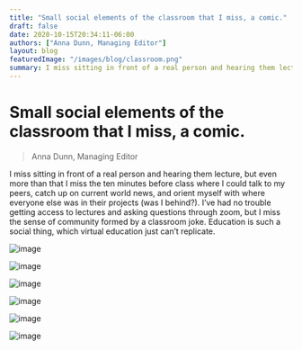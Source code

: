 ```yaml
---
title: "Small social elements of the classroom that I miss, a comic."
draft: false
date: 2020-10-15T20:34:11-06:00
authors: ["Anna Dunn, Managing Editor"]
layout: blog
featuredImage: "/images/blog/classroom.png"
summary: I miss sitting in front of a real person and hearing them lecture, but even more than that I miss the ten minutes before class where I could talk to my peers, catch up on current world news, and orient myself with where everyone else was in their projects (was I behind?). I’ve had no trouble getting access to lectures and asking questions through zoom, but I miss the sense of community formed by a classroom joke. Education is such a social thing, which virtual education just can’t replicate.
---
```


# Small social elements of the classroom that I miss, a comic.
> Anna Dunn, Managing Editor

I miss sitting in front of a real person and hearing them lecture, but even more than that I miss the ten minutes before class where I could talk to my peers, catch up on current world news, and orient myself with where everyone else was in their projects (was I behind?). I’ve had no trouble getting access to lectures and asking questions through zoom, but I miss the sense of community formed by a classroom joke. Education is such a social thing, which virtual education just can’t replicate.

![image](/images/blog/post/class/class1.png#blog)

![image](/images/blog/post/class/class2.png#blog)

![image](/images/blog/post/class/class3.png#blog)

![image](/images/blog/post/class/class4.png#blog)

![image](/images/blog/post/class/class5.png#blog)

![image](/images/blog/post/class/class6.png#blog)
